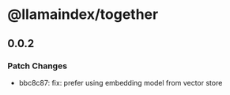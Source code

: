 # @llamaindex/together

## 0.0.2

### Patch Changes

- bbc8c87: fix: prefer using embedding model from vector store

